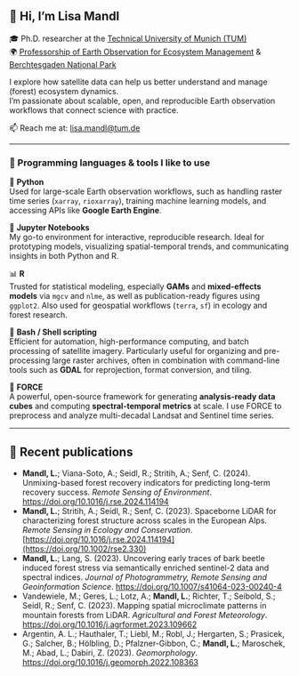 ## 👋 Hi, I’m Lisa Mandl

🎓 Ph.D. researcher at the [Technical University of Munich (TUM)](https://www.tum.de)  
🌍 [Professorship of Earth Observation for Ecosystem Management](https://www.lss.ls.tum.de/en/eoem/start/) & [Berchtesgaden National Park](https://www.nationalpark-berchtesgaden.bayern.de)  

I explore how satellite data can help us better understand and manage (forest) ecosystem dynamics.  
I’m passionate about scalable, open, and reproducible Earth observation workflows that connect science with practice.

📫 Reach me at: lisa.mandl@tum.de

---

### 🧠 Programming languages & tools I like to use

🐍 **Python**  
Used for large-scale Earth observation workflows, such as handling raster time series (`xarray`, `rioxarray`), training machine learning models, and accessing APIs like **Google Earth Engine**.

📓 **Jupyter Notebooks**  
My go-to environment for interactive, reproducible research. Ideal for prototyping models, visualizing spatial-temporal trends, and communicating insights in both Python and R.

📊 **R**  
Trusted for statistical modeling, especially **GAMs** and **mixed-effects models** via `mgcv` and `nlme`, as well as publication-ready figures using `ggplot2`. Also used for geospatial workflows (`terra`, `sf`) in ecology and forest research.

🐚 **Bash / Shell scripting**  
Efficient for automation, high-performance computing, and batch processing of satellite imagery. Particularly useful for organizing and pre-processing large raster archives, often in combination with command-line tools such as **GDAL** for reprojection, format conversion, and tiling.

🚀 **FORCE**  
A powerful, open-source framework for generating **analysis-ready data cubes** and computing **spectral-temporal metrics** at scale. I use FORCE to preprocess and analyze multi-decadal Landsat and Sentinel time series.

---

## 📝 Recent publications  
- **Mandl, L.**; Viana-Soto, A.; Seidl, R.; Stritih, A.; Senf, C. (2024). Unmixing-based forest recovery indicators for predicting long-term recovery success. *Remote Sensing of Environment*. https://doi.org/10.1016/j.rse.2024.114194
- **Mandl, L.**; Stritih, A.; Seidl, R.; Senf, C. (2023). Spaceborne LiDAR for characterizing forest structure across scales in the European Alps. *Remote Sensing in Ecology and Conservation*. [https://doi.org/10.1016/j.rse.2024.114194](https://doi.org/10.1002/rse2.330)
- **Mandl, L.**; Lang, S. (2023). Uncovering early traces of bark beetle induced forest stress via semantically enriched sentinel-2 data and spectral indices. *Journal of Photogrammetry, Remote Sensing and Geoinformation Science*. https://doi.org/10.1007/s41064-023-00240-4
- Vandewiele, M.; Geres, L.; Lotz, A.; **Mandl, L.**; Richter, T.; Seibold, S.; Seidl, R.; Senf, C. (2023). Mapping spatial microclimate patterns in mountain forests from LiDAR. *Agricultural and Forest Meteorology*. https://doi.org/10.1016/j.agrformet.2023.109662
- Argentin, A. L.; Hauthaler, T.; Liebl, M.; Robl, J.; Hergarten, S.; Prasicek, G.; Salcher, B.; Hölbling, D.; Pfalzner-Gibbon, C.; **Mandl, L.**; Maroschek, M.; Abad, L.; Dabiri, Z. (2023). *Geomorphology*. https://doi.org/10.1016/j.geomorph.2022.108363 
<!---
lisamandl/lisamandl is a ✨ special ✨ repository because its `README.md` (this file) appears on your GitHub profile.
Click the Preview link to see how it looks live.
--->

